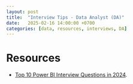 ```yaml
---
layout: post
title:  "Interview Tips - Data Analyst (DA)"
date:   2025-02-16 14:00:00 +0700
categories: [data, resources, interviews, DA]
---
```


# Resources
- [Top 10 Power BI Interview Questions in 2024](https://www.analyticsvidhya.com/blog/2022/06/top-10-power-bi-interview-questions-in-2022/).

